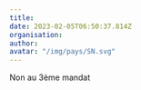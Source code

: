 ```yaml
---
title: 
date: 2023-02-05T06:50:37.814Z
organisation: 
author: 
avatar: "/img/pays/SN.svg"
---
```


Non au 3ème mandat 